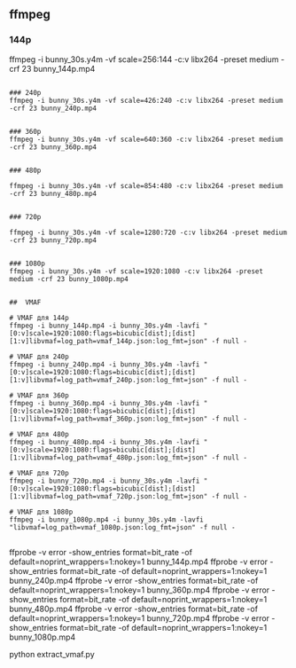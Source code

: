 
## ffmpeg

### 144p
ffmpeg -i bunny_30s.y4m -vf scale=256:144 -c:v libx264 -preset medium -crf 23 bunny_144p.mp4
```

### 240p
ffmpeg -i bunny_30s.y4m -vf scale=426:240 -c:v libx264 -preset medium -crf 23 bunny_240p.mp4


### 360p
ffmpeg -i bunny_30s.y4m -vf scale=640:360 -c:v libx264 -preset medium -crf 23 bunny_360p.mp4


### 480p

ffmpeg -i bunny_30s.y4m -vf scale=854:480 -c:v libx264 -preset medium -crf 23 bunny_480p.mp4


### 720p

ffmpeg -i bunny_30s.y4m -vf scale=1280:720 -c:v libx264 -preset medium -crf 23 bunny_720p.mp4


### 1080p
ffmpeg -i bunny_30s.y4m -vf scale=1920:1080 -c:v libx264 -preset medium -crf 23 bunny_1080p.mp4


##  VMAF

# VMAF для 144p
ffmpeg -i bunny_144p.mp4 -i bunny_30s.y4m -lavfi "[0:v]scale=1920:1080:flags=bicubic[dist];[dist][1:v]libvmaf=log_path=vmaf_144p.json:log_fmt=json" -f null -

# VMAF для 240p
ffmpeg -i bunny_240p.mp4 -i bunny_30s.y4m -lavfi "[0:v]scale=1920:1080:flags=bicubic[dist];[dist][1:v]libvmaf=log_path=vmaf_240p.json:log_fmt=json" -f null -

# VMAF для 360p
ffmpeg -i bunny_360p.mp4 -i bunny_30s.y4m -lavfi "[0:v]scale=1920:1080:flags=bicubic[dist];[dist][1:v]libvmaf=log_path=vmaf_360p.json:log_fmt=json" -f null -

# VMAF для 480p
ffmpeg -i bunny_480p.mp4 -i bunny_30s.y4m -lavfi "[0:v]scale=1920:1080:flags=bicubic[dist];[dist][1:v]libvmaf=log_path=vmaf_480p.json:log_fmt=json" -f null -

# VMAF для 720p
ffmpeg -i bunny_720p.mp4 -i bunny_30s.y4m -lavfi "[0:v]scale=1920:1080:flags=bicubic[dist];[dist][1:v]libvmaf=log_path=vmaf_720p.json:log_fmt=json" -f null -

# VMAF для 1080p
ffmpeg -i bunny_1080p.mp4 -i bunny_30s.y4m -lavfi "libvmaf=log_path=vmaf_1080p.json:log_fmt=json" -f null -
```

##

ffprobe -v error -show_entries format=bit_rate -of default=noprint_wrappers=1:nokey=1 bunny_144p.mp4
ffprobe -v error -show_entries format=bit_rate -of default=noprint_wrappers=1:nokey=1 bunny_240p.mp4
ffprobe -v error -show_entries format=bit_rate -of default=noprint_wrappers=1:nokey=1 bunny_360p.mp4
ffprobe -v error -show_entries format=bit_rate -of default=noprint_wrappers=1:nokey=1 bunny_480p.mp4
ffprobe -v error -show_entries format=bit_rate -of default=noprint_wrappers=1:nokey=1 bunny_720p.mp4
ffprobe -v error -show_entries format=bit_rate -of default=noprint_wrappers=1:nokey=1 bunny_1080p.mp4




python extract_vmaf.py


